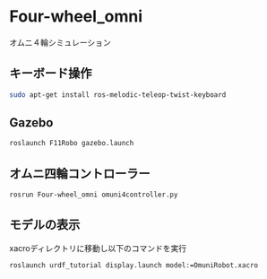 # Four-wheel_omni
オムニ４輪シミュレーション
## キーボード操作
```bash
sudo apt-get install ros-melodic-teleop-twist-keyboard
```
## Gazebo
```bash
roslaunch F11Robo gazebo.launch
```
## オムニ四輪コントローラー
```bash
rosrun Four-wheel_omni omuni4controller.py
```
## モデルの表示
xacroディレクトリに移動し以下のコマンドを実行
```bash
roslaunch urdf_tutorial display.launch model:=OmuniRobot.xacro
```